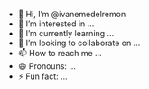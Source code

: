 - 👋 Hi, I’m @ivanemedelremon
- 👀 I’m interested in ...
- 🌱 I’m currently learning ...
- 💞️ I’m looking to collaborate on ...
- 📫 How to reach me ...
- 😄 Pronouns: ...
- ⚡ Fun fact: ...

<!---
ivanemedelremon/ivanemedelremon is a ✨ special ✨ repository because its `README.md` (this file) appears on your GitHub profile.
You can click the Preview link to take a look at your changes.
--->
